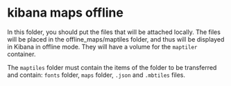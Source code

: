 # kibana maps offline

In this folder, you should put the files that will be attached locally.
The files will be placed in the offline_maps/maptiles folder, and thus will be displayed in Kibana in offline mode.
They will have a volume for the `maptiler` container.

The `maptiles` folder must contain the items of the folder to be transferred and contain:
`fonts` folder,
`maps` folder,
`.json` and `.mbtiles` files.
